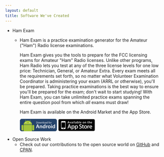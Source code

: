 ```yaml
--- 
layout: default
title: Software We've Created
---
```


* Ham Exam
  * Ham Exam is a practice examination generator for the Amateur ("Ham") Radio license examinations.
  
    Ham Exam gives you the tools to prepare for the FCC licensing exams for Amateur "Ham" Radio licenses. Unlike other programs, Ham Radio lets you test at any of the three license levels for one low price: Technician, General, or Amateur Extra. Every exam meets all the requirements set forth, so no matter what Volunteer Examination Coordinator is administering your exam (ARRL or otherwise), you'll be prepared. Taking practice examinations is the best way to ensure you'll be prepared for the exam; don't wait to start studying! With Ham Exam, you can take unlimited practice exams spanning the entire question pool from which *all* exams must draw!
    
    Ham Exam is available on the Android Market and the App Store.
    
    <a href="http://market.android.com/details?id=com.maliceafterthought.hamexam"><img src="/static/android.png" alt="Android Market" title="Available on the Android Market" height="40" width="120" /></a>
    <a href="http://itunes.apple.com/us/app/ham-exam/id401049184"><img src="/static/appstore.png" alt="App Store" title="Available on the App Store" height="40" width="120" /></a>
* Open Source Work
  * Check out our contributions to the open source world on [GitHub][] and [CPAN][].
  
[GitHub]: http://github.com/ussjoin
[CPAN]: http://search.cpan.org/~ussjoin/
